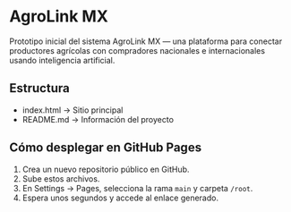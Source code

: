 # AgroLink MX

Prototipo inicial del sistema AgroLink MX — una plataforma para conectar productores agrícolas con compradores nacionales e internacionales usando inteligencia artificial.

## Estructura
- index.html → Sitio principal
- README.md → Información del proyecto

## Cómo desplegar en GitHub Pages
1. Crea un nuevo repositorio público en GitHub.
2. Sube estos archivos.
3. En Settings → Pages, selecciona la rama `main` y carpeta `/root`.
4. Espera unos segundos y accede al enlace generado.
